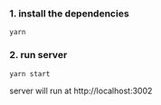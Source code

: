 ### 1. install the dependencies

`yarn`

### 2. run server

`yarn start`

server will run at http://localhost:3002